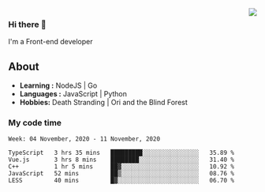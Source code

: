 <img align='right' src="https://github-readme-stats.vercel.app/api?username=strugglebak&show_icons=true">

### Hi there 👋

I'm a Front-end developer

## About

-  **Learning :** NodeJS | Go
-  **Languages :** JavaScript | Python
-  **Hobbies:** Death Stranding | Ori and the Blind Forest

### My code time

<!--START_SECTION:waka-->
```text
Week: 04 November, 2020 - 11 November, 2020

TypeScript   3 hrs 35 mins   █████████░░░░░░░░░░░░░░░░   35.89 % 
Vue.js       3 hrs 8 mins    ████████░░░░░░░░░░░░░░░░░   31.40 % 
C++          1 hr 5 mins     ██▓░░░░░░░░░░░░░░░░░░░░░░   10.92 % 
JavaScript   52 mins         ██▒░░░░░░░░░░░░░░░░░░░░░░   08.76 % 
LESS         40 mins         █▓░░░░░░░░░░░░░░░░░░░░░░░   06.70 % 
```
<!--END_SECTION:waka-->
